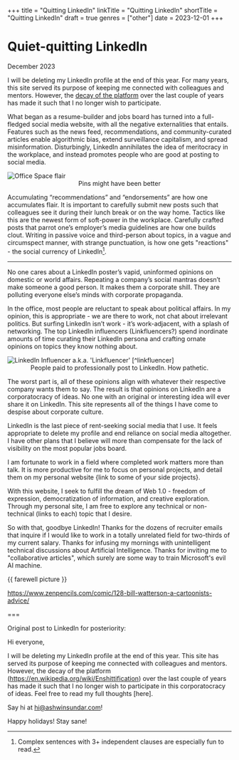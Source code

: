 +++
title = "Quitting LinkedIn"
linkTitle = "Quitting LinkedIn"
shortTitle = "Quitting LinkedIn"
draft = true
genres = ["other"]
date = 2023-12-01
+++

# Quiet-quitting LinkedIn

December 2023

I will be deleting my LinkedIn profile at the end of this year. For many years, this site served its purpose of keeping me connected with colleagues and mentors. However, the [decay of the platform](https://en.wikipedia.org/wiki/Enshittification) over the last couple of years has made it such that I no longer wish to participate.  

What began as a resume-builder and jobs board has turned into a full-fledged social media website, with all the negative externalities that entails. Features such as the news feed, recommendations, and community-curated articles enable algorithmic bias, extend surveillance capitalism, and spread misinformation. Disturbingly, LinkedIn annihilates the idea of meritocracy in the workplace, and instead promotes people who are good at posting to social media.  

<img title = "Office Space flair" alt = "Office Space flair" src = "/blog/assets/quit-linkedin/office-space-flair.jpg">
<figcaption style = 'text-align: center;'>Pins might have been better</figcaption>

Accumulating “recommendations” and “endorsements” are how one accumulates flair. It is important to carefully submit new posts such that colleagues see it during their lunch break or on the way home. Tactics like this are the newest form of soft-power in the workplace. Carefully crafted posts that parrot one’s employer’s media guidelines are how one builds clout. Writing in passive voice and third-person about topics, in a vague and circumspect manner, with strange punctuation, is how one gets "reactions" - the social currency of LinkedIn[^clauses].

---

No one cares about a LinkedIn poster’s vapid, uninformed opinions on domestic or world affairs. Repeating a company’s social mantras doesn’t make someone a good person. It makes them a corporate shill. They are polluting everyone else’s minds with corporate propaganda.  

In the office, most people are reluctant to speak about political affairs. In my opinion, this is appropriate - we are there to work, not chat about irrelevant politics. But surfing LinkedIn isn’t work - it’s work-adjacent, with a splash of networking. The top LinkedIn influencers (Linkfluencers?) spend inordinate amounts of time curating their LinkedIn persona and crafting ornate opinions on topics they know nothing about.  

<img title = "LinkedIn Influencer a.k.a. 'Linkfluencer'" alt = "LinkedIn Influencer a.k.a. 'Linkfluencer'" src = "/blog/assets/quit-linkedin/linkfluencer.png">
[^linkfluencer]
<figcaption style = 'text-align: center;'>People paid to professionally post to LinkedIn. How pathetic.</figcaption>

The worst part is, all of these opinions align with whatever their respective company wants them to say. The result is that opinions on LinkedIn are a corporatocracy of ideas. No one with an original or interesting idea will ever share it on LinkedIn. This site represents all of the things I have come to despise about corporate culture.  

LinkedIn is the last piece of rent-seeking social media that I use. It feels appropriate to delete my profile and end reliance on social media altogether. I have other plans that I believe will more than compensate for the lack of visibility on the most popular jobs board.  

I am fortunate to work in a field where completed work matters more than talk. It is more productive for me to focus on personal projects, and detail them on my personal website {link to some of your side projects}.  

With this website, I seek to fulfill the dream of Web 1.0 - freedom of expression, democratization of information, and creative exploration. Through my personal site, I am free to explore any technical or non-technical (links to each) topic that I desire.  

So with that, goodbye LinkedIn! Thanks for the dozens of recruiter emails that inquire if I would like to work in a totally unrelated field for two-thirds of my current salary. Thanks for infusing my mornings with unintelligent technical discussions about Artificial Intelligence. Thanks for inviting me to "collaborative articles", which surely are some way to train Microsoft's evil AI machine.

{{ farewell picture }}

https://www.zenpencils.com/comic/128-bill-watterson-a-cartoonists-advice/

===

Original post to LinkedIn for posteriority: 

Hi everyone, 

I will be deleting my LinkedIn profile at the end of this year. This site has served its purpose of keeping me connected with colleagues and mentors. However, the decay of the platform (https://en.wikipedia.org/wiki/Enshittification) over the last couple of years has made it such that I no longer wish to participate in this corporatocracy of ideas. Feel free to read my full thoughts [here].

Say hi at hi@ashwinsundar.com!

Happy holidays! Stay sane! 


[^clauses]: Complex sentences with 3+ independent clauses are especially fun to read.

[^linkfluencer]: [A link](https://www.linkedin.com/pulse/how-become-linkedin-influencer-chantel-soumis/) to the actual linkfluencer's article

